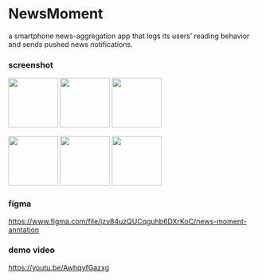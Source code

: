# NewsMoment
a smartphone news-aggregation app that logs its users’ reading behavior and sends pushed news notifications. 
### screenshot
<p float="left">
  <img src="https://github.com/wumamu/NewsMoment-Android-/blob/main/NewsMoment%20Screenshot/ss%20(2).png" width="100" />
  <img src="https://github.com/wumamu/NewsMoment-Android-/blob/main/NewsMoment%20Screenshot/ss%20(3).png" width="100" />
  <img src="https://github.com/wumamu/NewsMoment-Android-/blob/main/NewsMoment%20Screenshot/ss%20(4).png" width="100" />
</p>
<p float="left">
  <img src="https://github.com/wumamu/NewsMoment-Android-/blob/main/NewsMoment%20Screenshot/ss%20(6).png" width="100" />
  <img src="https://github.com/wumamu/NewsMoment-Android-/blob/main/NewsMoment%20Screenshot/ss%20(7).png" width="100" />
  <img src="https://github.com/wumamu/NewsMoment-Android-/blob/main/NewsMoment%20Screenshot/ss%20(1).png" width="100" />
</p>
<!-- ![image]
![image]
![image]
![image]
![image](https://github.com/wumamu/NewsMoment-Android-/blob/main/NewsMoment%20Screenshot/ss%20(1).png) -->

### figma
https://www.figma.com/file/jzv84uzQUCqguhb6DXrKoC/news-moment-anntation
### demo video
https://youtu.be/AwhqyfGazxg

